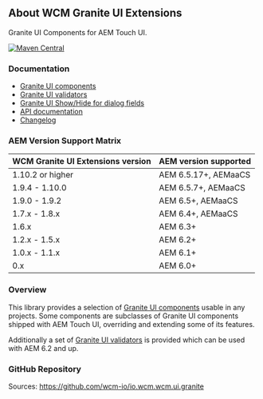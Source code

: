 ## About WCM Granite UI Extensions

Granite UI Components for AEM Touch UI.

[![Maven Central](https://img.shields.io/maven-central/v/io.wcm/io.wcm.wcm.ui.granite)](https://repo1.maven.org/maven2/io/wcm/io.wcm.wcm.ui.granite/)


### Documentation

* [Granite UI components][components]
* [Granite UI validators][validation]
* [Granite UI Show/Hide for dialog fields][showhide]
* [API documentation][apidocs]
* [Changelog][changelog]


### AEM Version Support Matrix

|WCM Granite UI Extensions version |AEM version supported
|----------------------------------|----------------------
|1.10.2 or higher                  |AEM 6.5.17+, AEMaaCS
|1.9.4 - 1.10.0                    |AEM 6.5.7+, AEMaaCS
|1.9.0 - 1.9.2                     |AEM 6.5+, AEMaaCS
|1.7.x - 1.8.x                     |AEM 6.4+, AEMaaCS
|1.6.x                             |AEM 6.3+
|1.2.x - 1.5.x                     |AEM 6.2+
|1.0.x - 1.1.x                     |AEM 6.1+
|0.x                               |AEM 6.0+


### Overview

This library provides a selection of [Granite UI components][components] usable in any projects. Some components are subclasses of Granite UI components shipped with AEM Touch UI, overriding and extending some of its features.

Additionally a set of [Granite UI validators][validation] is provided which can be used with AEM 6.2 and up.


### GitHub Repository

Sources: https://github.com/wcm-io/io.wcm.wcm.ui.granite


[components]: components.html
[validation]: validation.html
[showhide]: showhide.html
[apidocs]: apidocs/
[changelog]: changes.html
